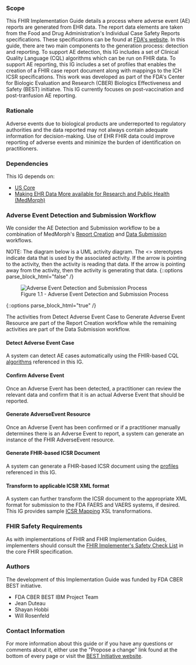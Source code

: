 ### Scope

This FHIR Implementation Guide details a process where adverse event (AE) reports are generated from EHR data. The report data elements are taken from the Food and Drug Administration's Individual Case Safety Reports specifications.  These specifications can be found at [FDA's website](https://www.fda.gov/industry/fda-data-standards-advisory-board/individual-case-safety-reports).
In this guide, there are two main components to the generation process: detection and reporting. To support AE detection, this IG includes a set of Clinical Quality Language (CQL) algorithms which can be run on FHIR data. To support AE reporting, this IG includes a set of profiles that enables the creation of a FHIR case report document along with mappings to the ICH ICSR specifications. This work was developed as part of the FDA's Center for Biologic Evaluation and Research (CBER) Biologics Effectiveness and Safety (BEST) initiatve. This IG currently focuses on post-vaccination and post-tranfusion AE reporting.

### Rationale
Adverse events due to biological products are underreported to regulatory authorities and the data reported may not always contain adequate information for decision-making.  Use of EHR FHIR data could improve reporting of adverse events and minimize the burden of identification on practitioners.

### Dependencies
This IG depends on:
* <a href="{{site.data.fhir.hl7_fhir_us_core}}">US Core</a>
* <a href="{{site.data.fhir.hl7_fhir_us_medmorph}}/2021Jan/index.html">Making EHR Data More available for Research and Public Health (MedMorph)</a>

### Adverse Event Detection and Submission Workflow
We consider the AE Detection and Submission workflow to be a combination of MedMorph's <a href="{{site.data.fhir.hl7_fhir_us_medmorph}}/2021Jan/usecases.html#report-creation-workflow">Report Creation</a> and <a href="{{site.data.fhir.hl7_fhir_us_medmorph}}/2021Jan/usecases.html#data-submission-workflow">Data Submission</a> workflows.

NOTE: The diagram below is a UML activity diagram.  The <<use>> stereotypes indicate data that is used by the associated activity.  If the arrow is pointing to the activity, then the activity is reading that data.  If the arrow is pointing away from the activity, then the activity is generating that data.
{::options parse_block_html="false" /}
<figure>
  <img src="AE_Process.png" alt="Adverse Event Detection and Submission Process"/>
  <figcaption>Figure 1.1 - Adverse Event Detection and Submission Process</figcaption>
</figure>
{::options parse_block_html="true" /}

The activities from Detect Adverse Event Case to Generate Adverse Event Resource are part of the Report Creation workflow while the remaining activities are part of the Data Submission workflow.

#### Detect Adverse Event Case
A system can detect AE cases automatically using the FHIR-based CQL <a href="algorithms.html">algorithms</a> referenced in this IG.

#### Confirm Adverse Event
Once an Adverse Event has been detected, a practitioner can review the relevant data and confirm that it is an actual Adverse Event that should be reported.

#### Generate AdverseEvent Resource
Once an Adverse Event has been confirmed or if a practitioner manually determines there is an Adverse Event to report, a system can generate an instance of the FHIR AdverseEvent resource.

#### Generate FHIR-based ICSR Document
A system can generate a FHIR-based ICSR document using the <a href="profile_listing.html">profiles</a> referenced in this IG.

#### Transform to applicable ICSR XML format
A system can further transform the ICSR document to the appropriate XML format for submission to the FDA FAERS and VAERS systems, if desired. This IG provides sample <a href="icsr_mappings.html">ICSR Mapping</a> XSL transformations.

### FHIR Safety Requirements
As with implementations of FHIR and FHIR Implementation Guides, implementers should consult the <a href="{{site.data.fhir.path}}safety.html">FHIR Implementer's Safety Check List</a> in the core FHIR specification.

### Authors

The development of this Implementation Guide was funded by FDA CBER BEST initiative.

* FDA CBER BEST IBM Project Team
* Jean Duteau
* Shayan Hobbi
* Will Rosenfeld

### Contact Information

For more information about this guide or if you have any questions or comments about it, either use the "Propose a change" link found at the bottom of every page or visit the [BEST Initiative website](https://bestinitiative.org/best/data-and-surveillance-activities/best-innovative-methods-exchange-platform).
